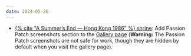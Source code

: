 ```yaml
---
date: 2024-05-26
---
```


* [{% cite "A Summer’s End — Hong Kong 1986" %} shrine](/shrines/asummersend): Add Passion Patch screenshots section to the [Gallery page](/shrines/asummersend/gallery) (**Warning:** The Passion Patch screenshots are not safe for work, though they are hidden by default when you visit the gallery page).